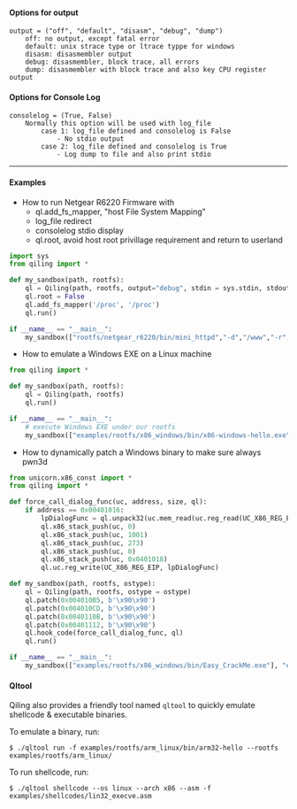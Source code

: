 #### Options for output
```
output = ("off", "default", "disasm", "debug", "dump")
    off: no output, except fatal error
    default: unix strace type or ltrace typpe for windows
    disasm: disasmembler output
    debug: disasmembler, block trace, all errors
    dump: disasmembler with block trace and also key CPU register output
```

#### Options for Console Log
```
consolelog = (True, False)
    Normally this option will be used with log_file
        case 1: log_file defined and consolelog is False
            - No stdio output
        case 2: log_file defined and consolelog is True
            - Log dump to file and also print stdio
```

---

#### Examples

- How to run Netgear R6220 Firmware with
    - ql.add_fs_mapper, "host File System Mapping"
    - log_file redirect
    - consolelog stdio display
    - ql.root, avoid host root privillage requirement and return to userland

```python
import sys
from qiling import *

def my_sandbox(path, rootfs):
    ql = Qiling(path, rootfs, output="debug", stdin = sys.stdin, stdout = sys.stdout, stderr = sys.stderr, log_file = 'logfile', separate_log_file = True, consolelog = True)
    ql.root = False
    ql.add_fs_mapper('/proc', '/proc')
    ql.run()

if __name__ == "__main__":
    my_sandbox(["rootfs/netgear_r6220/bin/mini_httpd","-d","/www","-r","NETGEAR R6220","-c","**.cgi","-t","300"], "rootfs/netgear_r6220")
```



- How to emulate a Windows EXE on a Linux machine

```python
from qiling import *

def my_sandbox(path, rootfs):
    ql = Qiling(path, rootfs)
    ql.run()

if __name__ == "__main__":
    # execute Windows EXE under our rootfs
    my_sandbox(["examples/rootfs/x86_windows/bin/x86-windows-hello.exe"], "examples/rootfs/x86_windows")
```

- How to dynamically patch a Windows binary to make sure always pwn3d

```python
from unicorn.x86_const import *
from qiling import *

def force_call_dialog_func(uc, address, size, ql):
    if address == 0x00401016:
        lpDialogFunc = ql.unpack32(uc.mem_read(uc.reg_read(UC_X86_REG_ESP) - 0x8, 4))
        ql.x86_stack_push(uc, 0)
        ql.x86_stack_push(uc, 1001)
        ql.x86_stack_push(uc, 273)
        ql.x86_stack_push(uc, 0)
        ql.x86_stack_push(uc, 0x0401018)
        ql.uc.reg_write(UC_X86_REG_EIP, lpDialogFunc)

def my_sandbox(path, rootfs, ostype):
    ql = Qiling(path, rootfs, ostype = ostype)
    ql.patch(0x004010B5, b'\x90\x90')
    ql.patch(0x004010CD, b'\x90\x90')
    ql.patch(0x0040110B, b'\x90\x90')
    ql.patch(0x00401112, b'\x90\x90')
    ql.hook_code(force_call_dialog_func, ql)
    ql.run()

if __name__ == "__main__":
    my_sandbox(["examples/rootfs/x86_windows/bin/Easy_CrackMe.exe"], "examples/rootfs/x86_windows", "windows")
```

#### Qltool

Qiling also provides a friendly tool named `qltool` to quickly emulate shellcode & executable binaries.

To emulate a binary, run:

```
$ ./qltool run -f examples/rootfs/arm_linux/bin/arm32-hello --rootfs examples/rootfs/arm_linux/

```

To run shellcode, run:

```
$ ./qltool shellcode --os linux --arch x86 --asm -f examples/shellcodes/lin32_execve.asm

```
